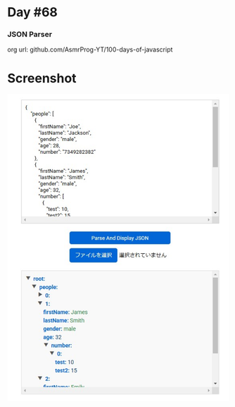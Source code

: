 # Day #68

### JSON Parser
org url: github.com/AsmrProg-YT/100-days-of-javascript

# Screenshot
![sc](./screenshot.jpg)
